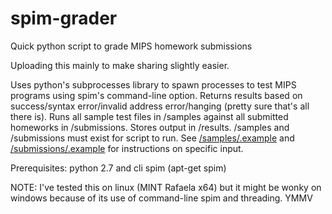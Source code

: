 # spim-grader
Quick python script to grade MIPS homework submissions

Uploading this mainly to make sharing slightly easier.

Uses python's subprocesses library to spawn processes to test MIPS programs using spim's command-line option. Returns results based on success/syntax error/invalid address error/hanging (pretty sure that's all there is).
Runs all sample test files in /samples against all submitted homeworks in /submissions. Stores output in /results.
/samples and /submissions must exist for script to run.
See [/samples/.example](/samples/.example) and [/submissions/.example](/submissions/.example) for instructions on specific input.

Prerequisites: python 2.7 and cli spim (apt-get spim)

NOTE: I've tested this on linux (MINT Rafaela x64) but it might be wonky on windows because of its use of command-line spim and threading. YMMV
